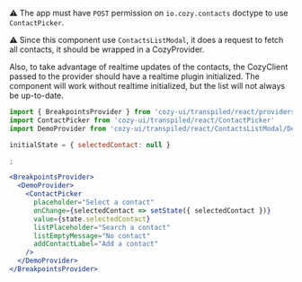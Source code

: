 ⚠️ The app must have `POST` permission on `io.cozy.contacts` doctype to use `ContactPicker`.

⚠️ Since this component use `ContactsListModal`, it does a request to fetch all contacts, it should be wrapped in a CozyProvider.

Also, to take advantage of realtime updates of the contacts, the CozyClient passed to the provider should have a realtime plugin initialized. The component will work without realtime initialized, but the list will not always be up-to-date.

```jsx
import { BreakpointsProvider } from 'cozy-ui/transpiled/react/providers/Breakpoints'
import ContactPicker from 'cozy-ui/transpiled/react/ContactPicker'
import DemoProvider from 'cozy-ui/transpiled/react/ContactsListModal/DemoProvider'

initialState = { selectedContact: null }

;

<BreakpointsProvider>
  <DemoProvider>
    <ContactPicker
      placeholder="Select a contact"
      onChange={selectedContact => setState({ selectedContact })}
      value={state.selectedContact}
      listPlaceholder="Search a contact"
      listEmptyMessage="No contact"
      addContactLabel="Add a contact"
    />
  </DemoProvider>
</BreakpointsProvider>
```
